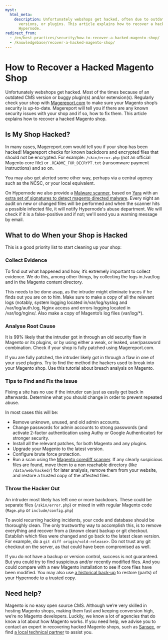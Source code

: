 ```yaml
---
myst:
  html_meta:
    description: Unfortunately webshops get hacked, often due to outdated Magento
      versions, or plugins. This article explains how to recover a hacked shop on
      Hypernode.
redirect_from:
  - /en/best-practices/security/how-to-recover-a-hacked-magento-shop/
  - /knowledgebase/recover-a-hacked-magento-shop/
---
```


<!-- source: https://support.hypernode.com/en/best-practices/security/how-to-recover-a-hacked-magento-shop/ -->

# How to Recover a Hacked Magento Shop

Unfortunately webshops get hacked. Most of the times because of an outdated CMS version or buggy plugin(s) and/or extension(s). Regularly check your shop with [Magereport.com](https://www.magereport.com/) to make sure your Magento shop’s security is up-to-date. Magereport will tell you if there are any known security issues with your shop and if so, how to fix them. This article explains how to recover a hacked Magento shop.

## Is My Shop Hacked?

In many cases, Magereport.com would tell you if your shop has been hacked! Magereport checks for known backdoors and encrypted files that should not be encrypted. For example: `/skin/error.php` (not an official Magento core file) or `.README_FOR_DECRYPT.txt` (ransomware payment instructions) and so on.

You may also get alerted some other way, perhaps via a central agency such as the NCSC, or your local equivalent.

On Hypernode we also provide a [Malware scanner](../../best-practices/security/how-to-scan-your-hypernode-for-malware.md), based on [Yara](http://yara.readthedocs.io/) with an [extra set of signatures to detect magento directed malware](https://github.com/gwillem/magento-malware-scanner). Every night an audit on new or changed files will be performed and when the scanner hits a possible infected file, it will notify Hypernode's abuse department. We will check if it is a false-positive and if not; we'll send you a warning message by email.

## What to do When your Shop is Hacked

This is a good priority list to start cleaning up your shop:

### Collect Evidence

To find out what happened and how, it’s extremely important to collect evidence. We do this, among other things, by collecting the logs in /var/log and in the Magento content directory.

This needs to be done asap, as the intruder might eliminate traces if he finds out you are on to him. Make sure to make a copy of all the relevant logs (notably, system logging located in/var/log/syslog and /var/log/auth.log, Nginx access and errors logging located in /var/log/nginx/. Also make a copy of Magento’s log files (var/log/\*).

### Analyse Root Cause

It is 99% likely that the intruder got in through an old security flaw in Magento or its plugins, or by using either a weak, or leaked, user/password combination. Check if your shop is fully patched using Magereport.com.

If you are fully patched, the intruder likely got in through a flaw in one of your used plugins.
Try to find the method the hackers used to break into your Magento shop. Use this tutorial about breach analysis on Magento.

### Tips to Find and Fix the Issue

Fixing a site has no use if the intruder can just as easily get back in afterwards. Determine what you should change in order to prevent repeated abuse.

In most cases this will be:

- Remove unknown, unused, and old admin accounts.
- Change passwords for admin accounts to strong passwords (and activate 2-factor authentication using Authy or Google Authenticator) for stronger security.
- Install all the relevant patches, for both Magento and any plugins.
- Upgrade your Magento to the latest version.
- Configure brute force protection.
- Run a scan using the [Magento corediff scanner](../../hypernode-platform/tools/how-to-use-magento-corediff-on-hypernode.md). If any clearly suspicious files are found, move them to a non reachable directory (like `/data/web/hacked/`) for later analysis, remove them from your website, and restore a trusted copy of the affected files.

### Throw the Hacker Out

An intruder most likely has left one or more backdoors. These could be separate files (`/skin/error.php`) or mixed in with regular Magento code (`Mage.php` or `include/config.php`)

To avoid recurring hacking incidents, your code and database should be thoroughly clean. The only trustworthy way to accomplish this, is to remove everything and recover from a (known clean) backup or git checkout. Establish which files were changed and go back to the latest clean version. For example, do a `git diff origin/<old-release`>. Do not trust any git checkout on the server, as that could have been compromised as well.

If you do not have a backup or version control, success is not guaranteed. But you could try to find
suspicious and/or recently modified files. And you could compare with a new Magento installation to see if core files have been modified. You may also use [a historical back-up](../../hypernode-platform/backups/how-to-restore-your-hypernode-from-a-snapshot.md) to restore (parts) of your Hypernode to a trusted copy.

## Need help?

Magento is no easy open source CMS. Although we’re very skilled in hosting Magento shops, making them fast and keeping conversion high, we’re no Magento developers. Luckily, we know a lot of agencies that do know a lot about how Magento works. If you need help, we advise you to contact an expert in recovering hacked Magento shops, such as [Sansec](https://www.sansec.io/), or find [a local technical partner](https://www.magereport.com/page/support) to assist you.
